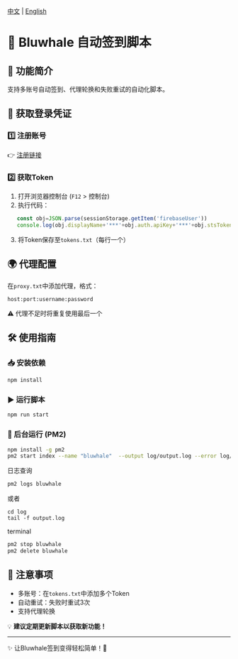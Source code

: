 [中文](README.md) | [English](README_en.md)

# 🌊 Bluwhale 自动签到脚本
## 📌 功能简介
支持多账号自动签到、代理轮换和失败重试的自动化脚本。

## 🚀 获取登录凭证
### 1️⃣ 注册账号
👉 [注册链接](https://profile.bluwhale.com/login?referral=7da0a708-9050-4573-9989-3a051e776164)

### 2️⃣ 获取Token
1. 打开浏览器控制台 (`F12` > 控制台)
2. 执行代码：
```js
   const obj=JSON.parse(sessionStorage.getItem('firebaseUser'))
   console.log(obj.displayName+'***'+obj.auth.apiKey+'***'+obj.stsTokenManager.refreshToken+'***'+obj.stsTokenManager.accessToken)
```
3. 将Token保存至`tokens.txt`（每行一个）

## 🌍 代理配置
在`proxy.txt`中添加代理，格式：
```
host:port:username:password
```
⚠️ 代理不足时将重复使用最后一个

## 🛠️ 使用指南
### 📥 安装依赖
```sh
npm install
```

### ▶️ 运行脚本
```sh
npm run start
```

### 🔄 后台运行 (PM2)
```sh
npm install -g pm2
pm2 start index --name "bluwhale"  --output log/output.log --error log/error.log

```
日志查询
```sh
pm2 logs bluwhale
```
或者
```shell
cd log
tail -f output.log
```
terminal
```sh
pm2 stop bluwhale
pm2 delete bluwhale
```

## 📌 注意事项
- 多账号：在`tokens.txt`中添加多个Token
- 自动重试：失败时重试3次
- 支持代理轮换

💡 **建议定期更新脚本以获取新功能！**

---
✨ 让Bluwhale签到变得轻松简单！🌊

